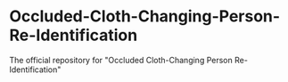 # Occluded-Cloth-Changing-Person-Re-Identification
The official repository for "Occluded Cloth-Changing Person Re-Identification"
